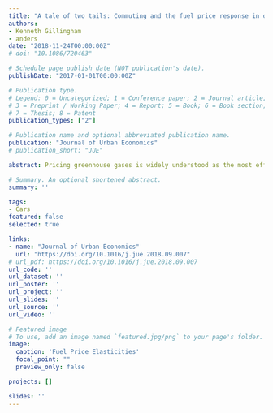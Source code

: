 ```yaml
---
title: "A tale of two tails: Commuting and the fuel price response in driving"
authors:
- Kenneth Gillingham 
- anders
date: "2018-11-24T00:00:00Z"
# doi: "10.1086/720463"

# Schedule page publish date (NOT publication's date).
publishDate: "2017-01-01T00:00:00Z"

# Publication type.
# Legend: 0 = Uncategorized; 1 = Conference paper; 2 = Journal article;
# 3 = Preprint / Working Paper; 4 = Report; 5 = Book; 6 = Book section;
# 7 = Thesis; 8 = Patent
publication_types: ["2"]

# Publication name and optional abbreviated publication name.
publication: "Journal of Urban Economics"
# publication_short: "JUE"

abstract: Pricing greenhouse gases is widely understood as the most efficient approach for mitigating climate change, yet distributional effects hamper political acceptance. These distributional effects are especially important in transport, the fastest growing sector for greenhouse gas emissions. Using rich data covering the entire population of vehicles and households in Denmark, this study uncovers an important feature of driving demand; two groups of much more responsive households in the lower and upper tails of the work distance distribution. We further estimate the causal effect of public transport--a critical determinant of the upper tail--and show how public transport access can both reconcile differences in fuel price elasticities between the United States and Europe, and considerably influence the distributional effects of fuel pricing.

# Summary. An optional shortened abstract.
summary: ''

tags:
- Cars
featured: false
selected: true 

links:
- name: "Journal of Urban Economics"
  url: "https://doi.org/10.1016/j.jue.2018.09.007"
# url_pdf: https://doi.org/10.1016/j.jue.2018.09.007
url_code: ''
url_dataset: ''
url_poster: ''
url_project: ''
url_slides: ''
url_source: ''
url_video: ''

# Featured image
# To use, add an image named `featured.jpg/png` to your page's folder. 
image:
  caption: 'Fuel Price Elasticities'
  focal_point: ""
  preview_only: false

projects: []

slides: ''
---
```



